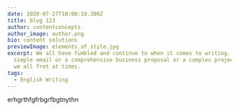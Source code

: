 ```yaml
---
date: 2020-07-27T10:08:19.306Z
title: blog 123
author: contentconcepts
author_image: author.png
bio: content solutions
previewImage: elements_of_style.jpg
excerpt: We all have fumbled and continue to when it comes to writing. Be it a
  simple email or a comprehensive business proposal or a complex project report,
  we all fret at times.
tags:
  - English Writing
---
```

erhgrthfgfrbgrfbgtnythn